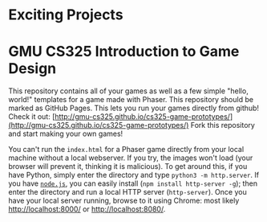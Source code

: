 # Exciting Projects
# GMU CS325 Introduction to Game Design

This repository contains all of your games as well as a few simple "hello, world!"
templates for a game made with Phaser.
This repository should be marked as GitHub Pages. This lets you run your games directly from github!
Check it out: [http://gmu-cs325.github.io/cs325-game-prototypes/](http://gmu-cs325.github.io/cs325-game-prototypes/)
Fork this repository and start making your own games!

You can't run the `index.html` for a Phaser game directly from your local machine without a local webserver.
If you try, the images won't load (your browser will prevent it, thinking it is malicious).
To get around this, if you have Python, simply enter the directory and
type `python3 -m http.server`.
If you have [`node.js`](http://nodejs.org/), you can easily install (`npm install http-server -g`);
then enter the directory and run a local HTTP server (`http-server`).
Once you have your local server running, browse to it using Chrome:
most likely [http://localhost:8000/](http://localhost:8000/) or [http://localhost:8080/](http://localhost:8080/).
